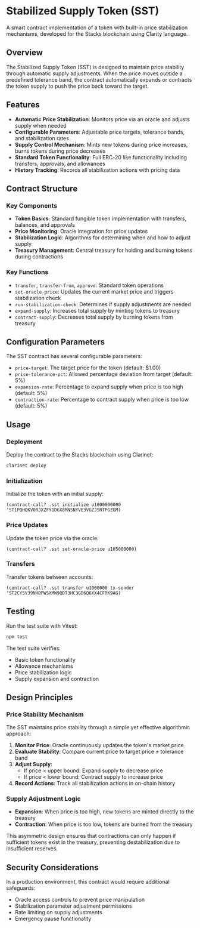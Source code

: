 # Stabilized Supply Token (SST)

A smart contract implementation of a token with built-in price stabilization mechanisms, developed for the Stacks blockchain using Clarity language.

## Overview

The Stabilized Supply Token (SST) is designed to maintain price stability through automatic supply adjustments. When the price moves outside a predefined tolerance band, the contract automatically expands or contracts the token supply to push the price back toward the target.

## Features

- **Automatic Price Stabilization**: Monitors price via an oracle and adjusts supply when needed
- **Configurable Parameters**: Adjustable price targets, tolerance bands, and stabilization rates
- **Supply Control Mechanism**: Mints new tokens during price increases, burns tokens during price decreases
- **Standard Token Functionality**: Full ERC-20 like functionality including transfers, approvals, and allowances
- **History Tracking**: Records all stabilization actions with pricing data

## Contract Structure

### Key Components

- **Token Basics**: Standard fungible token implementation with transfers, balances, and approvals
- **Price Monitoring**: Oracle integration for price updates
- **Stabilization Logic**: Algorithms for determining when and how to adjust supply
- **Treasury Management**: Central treasury for holding and burning tokens during contractions

### Key Functions

- `transfer`, `transfer-from`, `approve`: Standard token operations
- `set-oracle-price`: Updates the current market price and triggers stabilization check
- `run-stabilization-check`: Determines if supply adjustments are needed
- `expand-supply`: Increases total supply by minting tokens to treasury
- `contract-supply`: Decreases total supply by burning tokens from treasury

## Configuration Parameters

The SST contract has several configurable parameters:

- `price-target`: The target price for the token (default: $1.00)
- `price-tolerance-pct`: Allowed percentage deviation from target (default: 5%)
- `expansion-rate`: Percentage to expand supply when price is too high (default: 5%)
- `contraction-rate`: Percentage to contract supply when price is too low (default: 5%)

## Usage

### Deployment

Deploy the contract to the Stacks blockchain using Clarinet:

```bash
clarinet deploy
```

### Initialization

Initialize the token with an initial supply:

```clarity
(contract-call? .sst initialize u1000000000 'ST1PQHQKV0RJXZFY1DGX8MNSNYVE3VGZJSRTPGZGM)
```

### Price Updates

Update the token price via the oracle:

```clarity
(contract-call? .sst set-oracle-price u105000000)
```

### Transfers

Transfer tokens between accounts:

```clarity
(contract-call? .sst transfer u1000000 tx-sender 'ST2CY5V39NHDPWSXMW9QDT3HC3GD6Q6XX4CFRK9AG)
```

## Testing

Run the test suite with Vitest:

```bash
npm test
```

The test suite verifies:
- Basic token functionality
- Allowance mechanisms
- Price stabilization logic
- Supply expansion and contraction

## Design Principles

### Price Stability Mechanism

The SST maintains price stability through a simple yet effective algorithmic approach:

1. **Monitor Price**: Oracle continuously updates the token's market price
2. **Evaluate Stability**: Compare current price to target price ± tolerance band
3. **Adjust Supply**: 
   - If price > upper bound: Expand supply to decrease price
   - If price < lower bound: Contract supply to increase price
4. **Record Actions**: Track all stabilization actions in on-chain history

### Supply Adjustment Logic

- **Expansion**: When price is too high, new tokens are minted directly to the treasury
- **Contraction**: When price is too low, tokens are burned from the treasury

This asymmetric design ensures that contractions can only happen if sufficient tokens exist in the treasury, preventing destabilization due to insufficient reserves.

## Security Considerations

In a production environment, this contract would require additional safeguards:

- Oracle access controls to prevent price manipulation
- Stabilization parameter adjustment permissions
- Rate limiting on supply adjustments
- Emergency pause functionality

